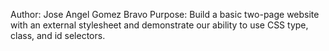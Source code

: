 Author: Jose Angel Gomez Bravo
Purpose: Build a basic two-page website with an external stylesheet and demonstrate our ability to use CSS type, class, and id selectors.